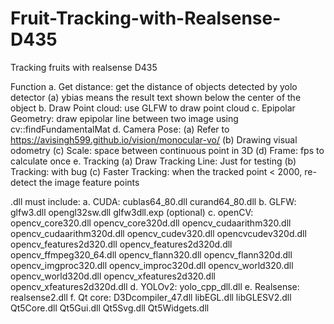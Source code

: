 # Fruit-Tracking-with-Realsense-D435

Tracking fruits with realsense D435

Function
a. Get distance: get the distance of objects detected by yolo detector
    (a) ybias means the result text shown below the center of the object
b. Draw Point cloud: use GLFW to draw point cloud
c. Epipolar Geometry: draw epipolar line between two image using cv::findFundamentalMat
d. Camera Pose:
    (a) Refer to https://avisingh599.github.io/vision/monocular-vo/
    (b) Drawing visual odometry
    (c) Scale: space between continuous point in 3D
    (d) Frame: fps to calculate once
e. Tracking
    (a) Draw Tracking Line: Just for testing
    (b) Tracking: with bug
    (c) Faster Tracking: when the tracked point < 2000, re-detect the image feature points

.dll must include:
a. CUDA: cublas64_80.dll curand64_80.dll
b. GLFW: glfw3.dll opengl32sw.dll glfw3dll.exp (optional) 
c. openCV:
    opencv_core320.dll opencv_core320d.dll opencv_cudaarithm320.dll opencv_cudaarithm320d.dll
    opencv_cudev320.dll opencvcudev320d.dll opencv_features2d320.dll opencv_features2d320d.dll
    opencv_ffmpeg320_64.dll opencv_flann320.dll opencv_flann320d.dll opencv_imgproc320.dll opencv_improc320d.dll
    opencv_world320.dll opencv_world320d.dll opencv_xfeatures2d320.dll opencv_xfeatures2d320d.dll
d. YOLOv2: yolo_cpp_dll.dll
e. Realsense: realsense2.dll
f. Qt core: D3Dcompiler_47.dll libEGL.dll libGLESV2.dll Qt5Core.dll Qt5Gui.dll Qt5Svg.dll Qt5Widgets.dll

